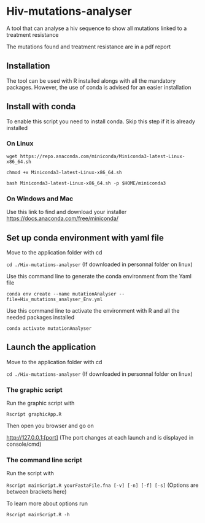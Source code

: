 # Hiv-mutations-analyser
A tool that can analyse a hiv sequence to show all mutations linked to a treatment resistance

The mutations found and treatment resistance are in a pdf report

## Installation
The tool can be used with R installed alongs with all the mandatory packages. However, the use of conda is advised for an easier installation

## Install with conda
To enable this script you need to install conda. Skip this step if it is already installed

### On Linux
`wget https://repo.anaconda.com/miniconda/Miniconda3-latest-Linux-x86_64.sh`

`chmod +x Miniconda3-latest-Linux-x86_64.sh`

`bash Miniconda3-latest-Linux-x86_64.sh -p $HOME/miniconda3`

### On Windows and Mac
Use this link to find and download your installer
https://docs.anaconda.com/free/miniconda/

## Set up conda environment with yaml file
Move to the application folder with cd

`cd ./Hiv-mutations-analyser` (If downloaded in personnal folder on linux)

Use this command line to generate the conda environment from the Yaml file

`conda env create --name mutationAnalyser --file=Hiv_mutations_analyser_Env.yml`

Use this command line to activate the environment with R and all the needed packages installed

`conda activate mutationAnalyser`

## Launch the application
Move to the application folder with cd

`cd ./Hiv-mutations-analyser` (If downloaded in personnal folder on linux)

### The graphic script
Run the graphic script with

`Rscript graphicApp.R`

Then open you browser and go on

http://127.0.0.1:[port] (The port changes at each launch and is displayed in console/cmd)

### The command line script
Run the script with

`Rscript mainScript.R yourFastaFile.fna [-v] [-n] [-f] [-s]` (Options are between brackets here)

To learn more about options run

`Rscript mainScript.R -h`
